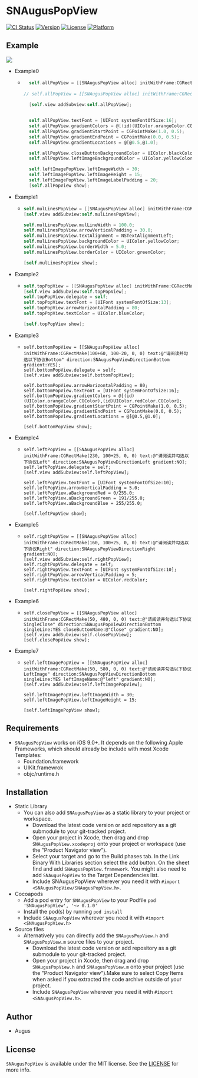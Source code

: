 # SNAugusPopView

[![CI Status](https://img.shields.io/travis/venn0126/SNAugusPopView.svg?style=flat)](https://travis-ci.org/venn0126/SNAugusPopView)
[![Version](https://img.shields.io/cocoapods/v/SNAugusPopView.svg?style=flat)](https://cocoapods.org/pods/SNAugusPopView)
[![License](https://img.shields.io/cocoapods/l/SNAugusPopView.svg?style=flat)](https://cocoapods.org/pods/SNAugusPopView)
[![Platform](https://img.shields.io/cocoapods/p/SNAugusPopView.svg?style=flat)](https://cocoapods.org/pods/SNAugusPopView)

## Example

![](https://github.com/venn0126/iOS-Study/blob/master/Resource/SNAugusPopViewExample.gif?raw=true)

* Example0

  * ```objective-c
      self.allPopView = [[SNAugusPopView alloc] initWithFrame:CGRectMake(50, 700, 0, 0) text:@"请阅读并勾选以下协议勾选以下协议All" direction:SNAugusPopViewDirectionBottom singleLine:YES closeButtonName:@"close" leftImageName:@"left" gradient:YES];
                    
    // self.allPopView = [[SNAugusPopView alloc] initWithFrame:CGRectMake(50, 750, 0, 0) text:@"请阅读并勾选以下协议勾选以下协议发发现新的炼金珠女呗冲啊擦法All" direction:SNAugusPopViewDirectionBottom singleLine:NO closeButtonName:@"close" leftImageName:@"left" gradient:YES];
                    
      [self.view addSubview:self.allPopView];
    
    
      self.allPopView.textFont = [UIFont systemFontOfSize:16];
      self.allPopView.gradientColors = @[(id)(UIColor.orangeColor.CGColor),(id)UIColor.redColor.CGColor];
      self.allPopView.gradientStartPoint = CGPointMake(1.0, 0.5);
      self.allPopView.gradientEndPoint = CGPointMake(0.0, 0.5);
      self.allPopView.gradientLocations = @[@0.5,@1.0];
    
      self.allPopView.closeButtonBackgroundColor = UIColor.blackColor;
      self.allPopView.leftImageBackgroundColor = UIColor.yellowColor;
    
      self.leftImagePopView.leftImageWidth = 30;
      self.leftImagePopView.leftImageHeight = 15;
      self.leftImagePopView.leftImageLabelPadding = 20;
      [self.allPopView show];
    ```

* Example1

  * ```objective-c
    self.mulLinesPopView = [[SNAugusPopView alloc] initWithFrame:CGRectMake(30, 250, 0, 0) text:@"袅袅炊烟，小小村落，路上一道辙，你用你那母亲的脉搏和我诉说，我的祖国和我像海和浪花一朵MulLines" direction:SNAugusPopViewDirectionBottom singleLine:NO gradient:NO];
    [self.view addSubview:self.mulLinesPopView];
    
    self.mulLinesPopView.mulLineWidth = 100.0;
    self.mulLinesPopView.arrowVerticalPadding = 30.0;
    self.mulLinesPopView.textAlignment = NSTextAlignmentLeft;
    self.mulLinesPopView.backgroundColor = UIColor.yellowColor;
    self.mulLinesPopView.borderWidth = 5.0;
    self.mulLinesPopView.borderColor = UIColor.greenColor;
    
    [self.mulLinesPopView show];
    ```

* Example2

  * ```objective-c
    self.topPopView = [[SNAugusPopView alloc] initWithFrame:CGRectMake(160, self.testView.frame.origin.y + 60, 0, 0) text:@"请阅读并勾选以下协议Top" direction:SNAugusPopViewDirectionTop gradient:NO];
    [self.view addSubview:self.topPopView];
    self.topPopView.delegate = self;
    self.topPopView.textFont = [UIFont systemFontOfSize:13];
    self.topPopView.arrowHorizontalPadding = 80;
    self.topPopView.textColor = UIColor.blueColor;
    
    [self.topPopView show];
    ```

* Example3

  * ```objc
    self.bottomPopView = [[SNAugusPopView alloc] initWithFrame:CGRectMake(100+60, 100-20, 0, 0) text:@"请阅读并勾选以下协议Bottom" direction:SNAugusPopViewDirectionBottom gradient:YES];
    self.bottomPopView.delegate = self;
    [self.view addSubview:self.bottomPopView];
    
    self.bottomPopView.arrowHorizontalPadding = 80;
    self.bottomPopView.textFont = [UIFont systemFontOfSize:16];
    self.bottomPopView.gradientColors = @[(id)(UIColor.orangeColor.CGColor),(id)UIColor.redColor.CGColor];
    self.bottomPopView.gradientStartPoint = CGPointMake(1.0, 0.5);
    self.bottomPopView.gradientEndPoint = CGPointMake(0.0, 0.5);
    self.bottomPopView.gradientLocations = @[@0.5,@1.0];
    
    [self.bottomPopView show];
    ```

* Example4

  * ```objc
    self.leftPopView = [[SNAugusPopView alloc] initWithFrame:CGRectMake(230, 100+25, 0, 0) text:@"请阅读并勾选以下协议Left" direction:SNAugusPopViewDirectionLeft gradient:NO];
    self.leftPopView.delegate = self;
    [self.view addSubview:self.leftPopView];
    
    self.leftPopView.textFont = [UIFont systemFontOfSize:10];
    self.leftPopView.arrowVerticalPadding = 5.0;
    self.leftPopView.aBackgroundRed = 0/255.0;
    self.leftPopView.aBackgroundGreen = 191/255.0;
    self.leftPopView.aBackgroundBlue = 255/255.0;
    
    [self.leftPopView show];
    ```

* Example5

  * ```
    self.rightPopView = [[SNAugusPopView alloc] initWithFrame:CGRectMake(160, 100+25, 0, 0) text:@"请阅读并勾选以下协议Right" direction:SNAugusPopViewDirectionRight gradient:NO];
    [self.view addSubview:self.rightPopView];
    self.rightPopView.delegate = self;
    self.rightPopView.textFont = [UIFont systemFontOfSize:10];
    self.rightPopView.arrowVerticalPadding = 5;
    self.rightPopView.textColor = UIColor.redColor;
    
    [self.rightPopView show];
    ```

* Example6

  * ```objc
    self.closePopView = [[SNAugusPopView alloc] initWithFrame:CGRectMake(50, 480, 0, 0) text:@"请阅读并勾选以下协议SingleClose" direction:SNAugusPopViewDirectionBottom singleLine:YES closeButtonName:@"Close" gradient:NO];
    [self.view addSubview:self.closePopView];
    [self.closePopView show];
    ```

* Example7

  * ```objc
    self.leftImagePopView = [[SNAugusPopView alloc] initWithFrame:CGRectMake(50, 580, 0, 0) text:@"请阅读并勾选以下协议LeftImage" direction:SNAugusPopViewDirectionBottom singleLine:YES leftImageName:@"left" gradient:NO];
    [self.view addSubview:self.leftImagePopView];
    
    self.leftImagePopView.leftImageWidth = 30;
    self.leftImagePopView.leftImageHeight = 15;
    
    [self.leftImagePopView show];
    ```

## Requirements

* `SNAugusPopView` works on iOS 9.0+. It depends on the following Apple Frameworks, which should already be include with most Xcode Templates:
  * Foundation.framework
  * UIKit.framewrok
  * objc/runtime.h

## Installation

* Static Library
  * You can also add `SNAugusPopView` as a static library to your project or workspace.
    * Download the latest code version or add repository as a git submodule to your git-tracked project.
    * Open your project in Xcode, then drag and drop `SNAugusPopView.xcodeproj` onto your project or workspace (use the "Product Navigator view").
    * Select your target and go to the Build phases tab. In the Link Binary With Libraries section select the add button. On the sheet find and add `SNAugusPopView.framework`. You might also need to add `SNAugusPopView` to the Target Dependencies list.
    * Include SNAugusPopView wherever you need it with `#import <SNAugusPopView/SNAugusPopView.h>`.
* Cocoapods
  * Add a pod entry for `SNAugusPopView` to your Podfile `pod 'SNAugusPopView', '~> 0.1.0'`
  * Install the pod(s) by running `pod install`
  * Include `SNAugusPopView` wherever you need it with `#import <SNAugusPopView.h>`
* Source files
  * Alternatively you can directly add the `SNAugusPopView.h` and `SNAugusPopView.m` source files to your project.
    * Download the latest code version or add repository as a git submodule to your git-tracked project.
    *  Open your project in Xcode, then drag and drop `SNAugusPopView.h` and `SNAugusPopView.m` onto your project (use the "Product Navigator view").Make sure to select Copy Items when asked if you extracted the code archive outside of your project.
    * Include `SNAugusPopView` wherever you need it with `#import <SNAugusPopView.h>`.

## Author

* Augus

## License

`SNAugusPopView` is available under the MIT license. See the [LICENSE](https://github.com/venn0126/SNAugusPopView/blob/main/LICENSE) for more info.
